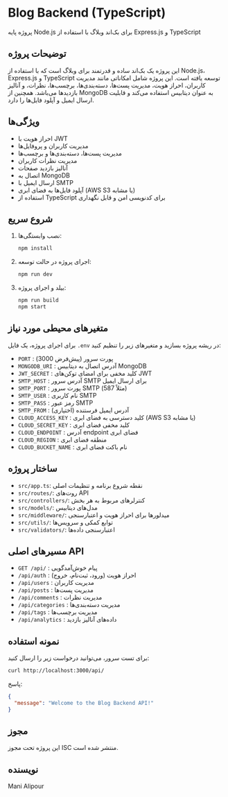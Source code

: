 # Blog Backend (TypeScript)

پروژه پایه Node.js برای بک‌اند وبلاگ با استفاده از Express.js و TypeScript

## توضیحات پروژه

این پروژه یک بک‌اند ساده و قدرتمند برای وبلاگ است که با استفاده از Node.js، Express.js و TypeScript توسعه یافته است. این پروژه شامل امکاناتی مانند مدیریت کاربران، احراز هویت، مدیریت پست‌ها، دسته‌بندی‌ها، برچسب‌ها، نظرات، و آنالیز بازدیدها می‌باشد. همچنین از MongoDB به عنوان دیتابیس استفاده می‌کند و قابلیت ارسال ایمیل و آپلود فایل‌ها را دارد.

## ویژگی‌ها

- احراز هویت با JWT
- مدیریت کاربران و پروفایل‌ها
- مدیریت پست‌ها، دسته‌بندی‌ها و برچسب‌ها
- مدیریت نظرات کاربران
- آنالیز بازدید صفحات
- اتصال به MongoDB
- ارسال ایمیل با SMTP
- آپلود فایل‌ها به فضای ابری (AWS S3 یا مشابه)
- استفاده از TypeScript برای کدنویسی امن و قابل نگهداری

## شروع سریع

1. نصب وابستگی‌ها:
   ```bash
   npm install
   ```
2. اجرای پروژه در حالت توسعه:
   ```bash
   npm run dev
   ```
3. بیلد و اجرای پروژه:
   ```bash
   npm run build
   npm start
   ```

## متغیرهای محیطی مورد نیاز

برای اجرای پروژه، یک فایل `.env` در ریشه پروژه بسازید و متغیرهای زیر را تنظیم کنید:

- `PORT` : پورت سرور (پیش‌فرض 3000)
- `MONGODB_URI` : آدرس اتصال به دیتابیس MongoDB
- `JWT_SECRET` : کلید مخفی برای امضای توکن‌های JWT
- `SMTP_HOST` : آدرس سرور SMTP برای ارسال ایمیل
- `SMTP_PORT` : پورت سرور SMTP (مثلاً 587)
- `SMTP_USER` : نام کاربری SMTP
- `SMTP_PASS` : رمز عبور SMTP
- `SMTP_FROM` : آدرس ایمیل فرستنده (اختیاری)
- `CLOUD_ACCESS_KEY` : کلید دسترسی به فضای ابری (AWS S3 یا مشابه)
- `CLOUD_SECRET_KEY` : کلید مخفی فضای ابری
- `CLOUD_ENDPOINT` : آدرس endpoint فضای ابری
- `CLOUD_REGION` : منطقه فضای ابری
- `CLOUD_BUCKET_NAME` : نام باکت فضای ابری

## ساختار پروژه

- `src/app.ts`: نقطه شروع برنامه و تنظیمات اصلی
- `src/routes/`: روت‌های API
- `src/controllers/`: کنترلرهای مربوط به هر بخش
- `src/models/`: مدل‌های دیتابیس
- `src/middleware/`: میدلورها برای احراز هویت و اعتبارسنجی
- `src/utils/`: توابع کمکی و سرویس‌ها
- `src/validators/`: اعتبارسنجی داده‌ها

## مسیرهای اصلی API

- `GET /api/` : پیام خوش‌آمدگویی
- `/api/auth` : احراز هویت (ورود، ثبت‌نام، خروج)
- `/api/users` : مدیریت کاربران
- `/api/posts` : مدیریت پست‌ها
- `/api/comments` : مدیریت نظرات
- `/api/categories` : مدیریت دسته‌بندی‌ها
- `/api/tags` : مدیریت برچسب‌ها
- `/api/analytics` : داده‌های آنالیز بازدید

## نمونه استفاده

برای تست سرور، می‌توانید درخواست زیر را ارسال کنید:

```bash
curl http://localhost:3000/api/
```

پاسخ:

```json
{
  "message": "Welcome to the Blog Backend API!"
}
```

## مجوز

این پروژه تحت مجوز ISC منتشر شده است.

## نویسنده

Mani Alipour
